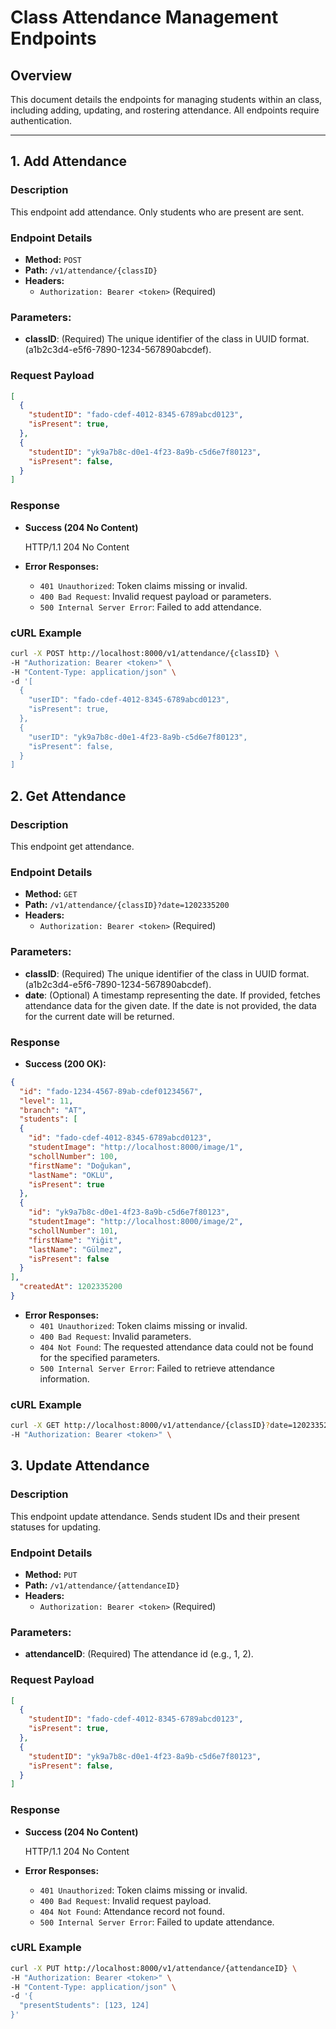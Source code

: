 # Class Attendance Management Endpoints

## Overview

This document details the endpoints for managing students within an class, including adding, updating, and rostering attendance. All endpoints require authentication.

---

## 1. Add Attendance

### **Description**

This endpoint add attendance.
Only students who are present are sent.

### **Endpoint Details**

- **Method:** `POST`
- **Path:** `/v1/attendance/{classID}`
- **Headers:**
  - `Authorization: Bearer <token>` (Required)
 
### **Parameters**:
- **classID**: (Required) The unique identifier of the class in UUID format. (a1b2c3d4-e5f6-7890-1234-567890abcdef).
 
### **Request Payload**

```json
[
  {
    "studentID": "fado-cdef-4012-8345-6789abcd0123",
    "isPresent": true,
  },
  {
    "studentID": "yk9a7b8c-d0e1-4f23-8a9b-c5d6e7f80123",
    "isPresent": false,
  }  
]
```

### **Response**

- **Success (204 No Content)**

  HTTP/1.1 204 No Content

- **Error Responses:**
  - `401 Unauthorized`: Token claims missing or invalid.
  - `400 Bad Request`: Invalid request payload or parameters.
  - `500 Internal Server Error`: Failed to add attendance.
 
### **cURL Example**

```bash
curl -X POST http://localhost:8000/v1/attendance/{classID} \
-H "Authorization: Bearer <token>" \
-H "Content-Type: application/json" \
-d '[
  {
    "userID": "fado-cdef-4012-8345-6789abcd0123",
    "isPresent": true,
  },
  {
    "userID": "yk9a7b8c-d0e1-4f23-8a9b-c5d6e7f80123",
    "isPresent": false,
  }  
]
```

## 2. Get Attendance

### **Description**

This endpoint get attendance.

### **Endpoint Details**

- **Method:** `GET`
- **Path:** `/v1/attendance/{classID}?date=1202335200`
- **Headers:**
  - `Authorization: Bearer <token>` (Required)

### **Parameters**:
- **classID**: (Required) The unique identifier of the class in UUID format. (a1b2c3d4-e5f6-7890-1234-567890abcdef).
- **date**: (Optional) A timestamp representing the date. If provided, fetches attendance data for the given date. If the date is not provided, the data for the current date will be returned.

### **Response**

- **Success (200 OK):**

```json
{
  "id": "fado-1234-4567-89ab-cdef01234567",
  "level": 11,
  "branch": "AT",
  "students": [
  {
    "id": "fado-cdef-4012-8345-6789abcd0123",
    "studentImage": "http://localhost:8000/image/1",
    "schollNumber": 100,
    "firstName": "Doğukan",
    "lastName": "OKLU",
    "isPresent": true
  },
  {
    "id": "yk9a7b8c-d0e1-4f23-8a9b-c5d6e7f80123",
    "studentImage": "http://localhost:8000/image/2",
    "schollNumber": 101,
    "firstName": "Yiğit",
    "lastName": "Gülmez",
    "isPresent": false
  }
],
  "createdAt": 1202335200
}
```

- **Error Responses:**
  - `401 Unauthorized`: Token claims missing or invalid.
  - `400 Bad Request`: Invalid parameters.
  - `404 Not Found`: The requested attendance data could not be found for the specified parameters.
  - `500 Internal Server Error`: Failed to retrieve attendance information.

### **cURL Example**

```bash
curl -X GET http://localhost:8000/v1/attendance/{classID}?date=1202335200 \
-H "Authorization: Bearer <token>" \
```

## 3. Update Attendance

### **Description**

This endpoint update attendance. 
Sends student IDs and their present statuses for updating.

### **Endpoint Details**

- **Method:** `PUT`
- **Path:** `/v1/attendance/{attendanceID}`
- **Headers:**
  - `Authorization: Bearer <token>` (Required)

### **Parameters**:
- **attendanceID**: (Required) The attendance id (e.g., 1, 2).

### **Request Payload**

```json
[
  {
    "studentID": "fado-cdef-4012-8345-6789abcd0123",
    "isPresent": true,
  },
  {
    "studentID": "yk9a7b8c-d0e1-4f23-8a9b-c5d6e7f80123",
    "isPresent": false,
  }  
]
```

### **Response**

- **Success (204 No Content)**

  HTTP/1.1 204 No Content

- **Error Responses:**
  - `401 Unauthorized`: Token claims missing or invalid.
  - `400 Bad Request`: Invalid request payload.
  - `404 Not Found`: Attendance record not found.
  - `500 Internal Server Error`: Failed to update attendance.
 
### **cURL Example**

```bash
curl -X PUT http://localhost:8000/v1/attendance/{attendanceID} \
-H "Authorization: Bearer <token>" \
-H "Content-Type: application/json" \
-d '{
  "presentStudents": [123, 124]
}'
```
